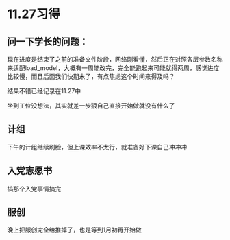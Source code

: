 # 11.27习得

## 问一下学长的问题：

现在进度是结束了之前的准备文件阶段，网络刚看懂，然后正在对照各层参数名称来适配load_model，大概有一周能改完，完全能跑起来可能就得两周，感觉进度比较慢，而且后面我们快期末了，有点焦虑这个时间来得及吗？

结果不错已经记录在11.27中

坐到工位没想法，其实就差一步狠自己直接开始做就没有什么了

## 计组

下午的计组继续刷脸，但上课效率不太行，就准备好下课自己冲冲冲

## 入党志愿书

搞那个入党事情搞完

## 服创

晚上把服创完全给推掉了，也是等到1月初再开始做